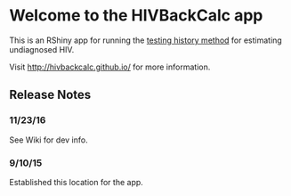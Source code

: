 # Welcome to the HIVBackCalc app
This is an RShiny app for running the [testing history method](http://journals.plos.org/plosone/article?id=10.1371/journal.pone.0129551) for estimating undiagnosed HIV. 

Visit http://hivbackcalc.github.io/ for more information.

## Release Notes

### 11/23/16
See Wiki for dev info.

### 9/10/15
Established this location for the app.

